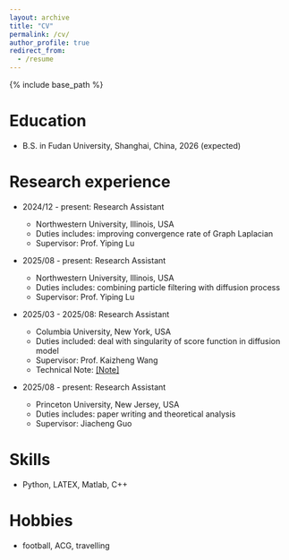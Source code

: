 ```yaml
---
layout: archive
title: "CV"
permalink: /cv/
author_profile: true
redirect_from:
  - /resume
---
```


{% include base_path %}

Education
======
* B.S. in Fudan University, Shanghai, China, 2026 (expected)

Research experience
======
* 2024/12 - present: Research Assistant
  * Northwestern University, Illinois, USA
  * Duties includes: improving convergence rate of Graph Laplacian
  * Supervisor: Prof. Yiping Lu
 
* 2025/08 - present: Research Assistant
  * Northwestern University, Illinois, USA
  * Duties includes: combining particle filtering with diffusion process
  * Supervisor: Prof. Yiping Lu

* 2025/03 - 2025/08: Research Assistant
  * Columbia University, New York, USA
  * Duties included: deal with singularity of score function in diffusion model
  * Supervisor: Prof. Kaizheng Wang
  * Technical Note: [[Note]](https://github.com/weizhwang/wzwang.github.io/blob/master/files/technical_note_on_diffusion_model.pdf)

* 2025/08 - present: Research Assistant
  * Princeton University, New Jersey, USA
  * Duties includes: paper writing and theoretical analysis
  * Supervisor: Jiacheng Guo
  
Skills
======
* Python, LATEX, Matlab, C++

Hobbies
======
* football, ACG, travelling

